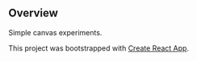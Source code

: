## Overview

Simple canvas experiments. 

This project was bootstrapped with [Create React App](https://github.com/facebookincubator/create-react-app).